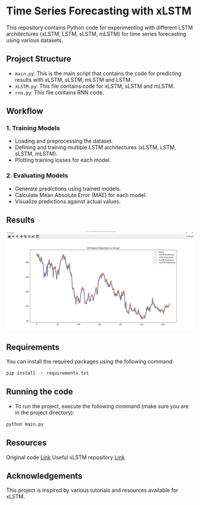 # Time Series Forecasting with xLSTM
This repository contains Python code for experimenting with different LSTM architectures (xLSTM, LSTM, sLSTM, mLSTM) for time series forecasting using various datasets.

## Project Structure

- `main.py`: This is the main script that contains the code for predicting results with xLSTM, sLSTM, mLSTM and LSTM.
- `xLSTM.py`: This file contains code for xLSTM, sLSTM and mLSTM.
- `rnn.py`: This file contains RNN code.

## Workflow

### 1. Training Models
- Loading and preprocessing the dataset.
- Defining and training multiple LSTM architectures (xLSTM, LSTM, sLSTM, mLSTM).
- Plotting training losses for each model.
### 2. Evaluating Models
- Generate predictions using trained models.
- Calculate Mean Absolute Error (MAE) for each model.
- Visualize predictions against actual values.

## Results

![image](https://github.com/saurav-dhait/Time-Series-Forecasting-with-xLSTM/blob/main/assets/results.jpg)
## Requirements

You can install the required packages using the following command:

```sh
pip install -r requirements.txt
```

## Running the code
- To run the project, execute the following command (make sure you are in the project directory):

```sh
python main.py
```
## Resources
Original code [Link](https://github.com/akaashdash/xlstm)
Useful xLSTM repository [Link](https://github.com/AI-Guru/xlstm-resources?tab=readme-ov-file)
## Acknowledgements
This project is inspired by various tutorials and resources available for xLSTM.
